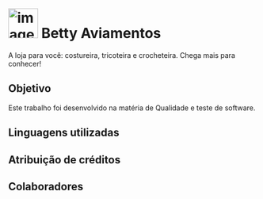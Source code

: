 # <img width="60" height="60" alt="image" src="https://github.com/user-attachments/assets/8a72ef3f-5ab2-4d66-9b47-5ab90306043d" /> Betty Aviamentos

A loja para você: costureira, tricoteira e crocheteira. Chega mais para conhecer!

## Objetivo
Este trabalho foi desenvolvido na matéria de Qualidade e teste de software.

## Linguagens utilizadas

## Atribuição de créditos

## Colaboradores
